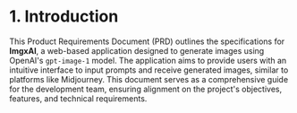 # 1. Introduction

This Product Requirements Document (PRD) outlines the specifications for **ImgxAI**, a web-based application designed to generate images using OpenAI's `gpt-image-1` model. The application aims to provide users with an intuitive interface to input prompts and receive generated images, similar to platforms like Midjourney. This document serves as a comprehensive guide for the development team, ensuring alignment on the project's objectives, features, and technical requirements. 